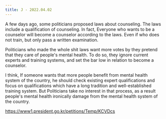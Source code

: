```yaml
---
title: J - 2022.04.02
---
```


A few days ago, some politicians proposed laws about counseling. The laws include a qualification of counseling. In fact, Everyone who wants to be a counselor will become a counselor according to the laws. Even if who does not train, but only pass a written examination. 

Politicians who made the whole shit laws want more votes by they pretend that they care of people's mental health. To do so, they ignore current experts and training systems, and set the bar low in relation to become a counselor. 

I think, If someone wants that more people benefit from mental health system of the country, he should check existing expert qualifications and focus on qualifications which have a long tradition and well-established training system. But Politicians take no interest in that process, as a result people's mental health ironically damage from the mental health system of the country.

https://www1.president.go.kr/petitions/Temp/KCVDcs